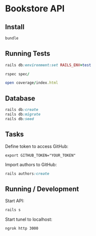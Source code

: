 # Bookstore API

## Install

```ruby
bundle
```

## Running Tests

```ruby
rails db:environment:set RAILS_ENV=test

rspec spec/

open coverage/index.html
```

## Database

```ruby
rails db:create
rails db:migrate
rails db:seed
```

## Tasks

Define token to access GitHub:

```
export GITHUB_TOKEN="YOUR_TOKEN"
```

Import authors to GitHub:

```ruby
rails authors:create
```

## Running / Development

Start API:

```ruby
rails s
```

Start tunel to localhost:

```
ngrok http 3000
```